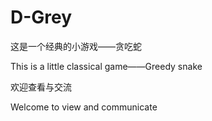 # D-Grey

这是一个经典的小游戏——贪吃蛇

This is a little classical game——Greedy snake

欢迎查看与交流

Welcome to view and communicate
